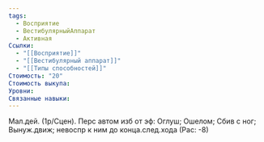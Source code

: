 ```yaml
---
tags:
  - Восприятие
  - ВестибулярныйАппарат
  - Активная
Ссылки:
  - "[[Восприятие]]"
  - "[[Вестибулярный аппарат]]"
  - "[[Типы способностей]]"
Стоимость: "20"
Стоимость выкупа: 
Уровни: 
Связанные навыки:
---
```

Мал.дей. (1р/Сцен). Перс автом изб от эф: Оглуш; Ошелом; Сбив с ног; Вынуж.движ; невоспр к ним до конца.след.хода (Рас: -8)